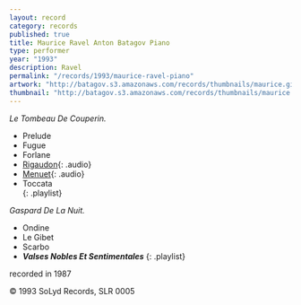 ```yaml
---
layout: record
category: records
published: true
title: Maurice Ravel Anton Batagov Piano
type: performer
year: "1993"
description: Ravel
permalink: "/records/1993/maurice-ravel-piano"
artwork: "http://batagov.s3.amazonaws.com/records/thumbnails/maurice.gif"
thumbnail: "http://batagov.s3.amazonaws.com/records/thumbnails/maurice.gif"
---
```


_Le Tombeau De Couperin._  	 

- Prelude	
- Fugue	
- Forlane	
- [Rigaudon](http://batagov.s3.amazonaws.com/records/sounds/menuet.mp3){: .audio}
- [Menuet](http://batagov.s3.amazonaws.com/records/sounds/rigaudon.mp3){: .audio}
- Toccata	
{: .playlist}

_Gaspard De La Nuit._   

- Ondine
- Le Gibet
- Scarbo
- **_Valses Nobles Et Sentimentales_**
{: .playlist}

recorded in 1987  

© 1993 SoLyd Records, SLR 0005